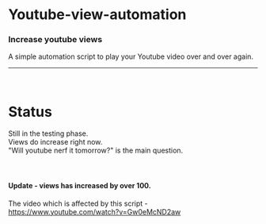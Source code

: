 # Youtube-view-automation

### Increase youtube views
A simple automation script to play your Youtube video over and over again.
<br>

---
<br>


# Status

Still in the testing phase.<br>
Views do increase right now.<br>
"Will youtube nerf it tomorrow?" is the main question.<br>
<br>
<br>
#### Update - views has increased by over 100.
The video which is affected by this script - https://www.youtube.com/watch?v=Gw0eMcND2aw
